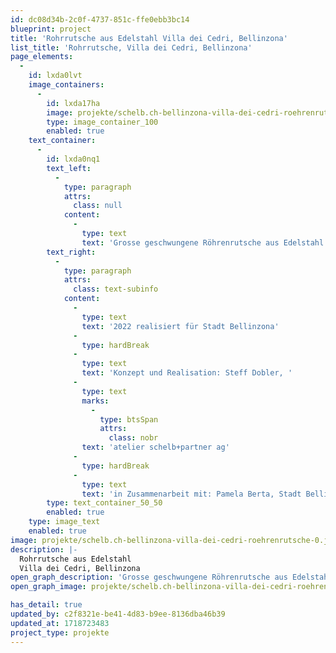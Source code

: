 ```yaml
---
id: dc08d34b-2c0f-4737-851c-ffe0ebb3bc14
blueprint: project
title: 'Rohrrutsche aus Edelstahl Villa dei Cedri, Bellinzona'
list_title: 'Rohrrutsche, Villa dei Cedri, Bellinzona'
page_elements:
  -
    id: lxda0lvt
    image_containers:
      -
        id: lxda17ha
        image: projekte/schelb.ch-bellinzona-villa-dei-cedri-roehrenrutsche-0.jpg
        type: image_container_100
        enabled: true
    text_container:
      -
        id: lxda0nq1
        text_left:
          -
            type: paragraph
            attrs:
              class: null
            content:
              -
                type: text
                text: 'Grosse geschwungene Röhrenrutsche aus Edelstahl mit verschiedenen Segmenten aus Rohr und Gitter, kombiniert mit Lümmelnetzen und farbigen Plexiglasscheibchen. Nebenan eine Robinien-Doppelwippe mit zwei Seilsitzen.'
        text_right:
          -
            type: paragraph
            attrs:
              class: text-subinfo
            content:
              -
                type: text
                text: '2022 realisiert für Stadt Bellinzona'
              -
                type: hardBreak
              -
                type: text
                text: 'Konzept und Realisation: Steff Dobler, '
              -
                type: text
                marks:
                  -
                    type: btsSpan
                    attrs:
                      class: nobr
                text: 'atelier schelb+partner ag'
              -
                type: hardBreak
              -
                type: text
                text: 'in Zusammenarbeit mit: Pamela Berta, Stadt Bellinzona'
        type: text_container_50_50
        enabled: true
    type: image_text
    enabled: true
image: projekte/schelb.ch-bellinzona-villa-dei-cedri-roehrenrutsche-0.jpg
description: |-
  Rohrrutsche aus Edelstahl
  Villa dei Cedri, Bellinzona
open_graph_description: 'Grosse geschwungene Röhrenrutsche aus Edelstahl mit verschiedenen Segmenten aus Rohr und Gitter, kombiniert mit Lümmelnetzen und farbigen Plexiglasscheibchen. Nebenan eine Robinien-Doppelwippe mit zwei Seilsitzen.'
open_graph_image: projekte/schelb.ch-bellinzona-villa-dei-cedri-roehrenrutsche-0.jpg

has_detail: true
updated_by: c2f8321e-be41-4d83-b9ee-8136dba46b39
updated_at: 1718723483
project_type: projekte
---
```

